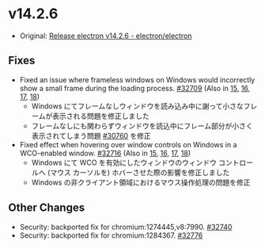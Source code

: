 # v14.2.6

- Original: [Release electron v14.2.6 - electron/electron](https://github.com/electron/electron/releases/tag/v14.2.6)

## Fixes

- Fixed an issue where frameless windows on Windows would incorrectly show a small frame during the loading process. [#32709](https://github.com/electron/electron/pull/32709) (Also in [15](https://github.com/electron/electron/pull/32708), [16](https://github.com/electron/electron/pull/32710), [17](https://github.com/electron/electron/pull/32707), [18](https://github.com/electron/electron/pull/32714))
  - Windows にてフレームなしウィンドウを読み込み中に謝って小さなフレームが表示される問題を修正しました
  - フレームなしにも関わらずウィンドウを読込中にフレーム部分が小さく表示されてしまう問題 [#30760](https://github.com/electron/electron/issues/30760) を修正
- Fixed effect when hovering over window controls on Windows in a WCO-enabled window. [#32716](https://github.com/electron/electron/pull/32716) (Also in [15](https://github.com/electron/electron/pull/32717), [16](https://github.com/electron/electron/pull/32720), [17](https://github.com/electron/electron/pull/32719), [18](https://github.com/electron/electron/pull/32723))
  - Windows にて WCO を有効にしたウィンドウのウィンドウ コントロールへ (マウス カーソルを) ホバーさせた際の影響を修正しました
  - Windows の非クライアント領域におけるマウス操作処理の問題を修正

## Other Changes

- Security: backported fix for chromium:1274445,v8:7990. [#32740](https://github.com/electron/electron/pull/32740)
- Security: backported fix for chromium:1284367. [#32776](https://github.com/electron/electron/pull/32776)
